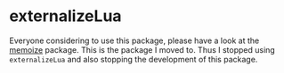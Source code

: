 # externalizeLua

Everyone considering to use this package, please have a look at the [memoize](https://ctan.org/pkg/memoize?lang=en) package. This is the package I moved to. Thus I stopped using `externalizeLua` and also stopping the development of this package.
